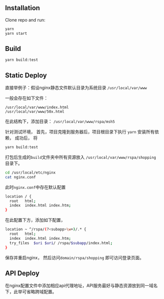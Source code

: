## Installation
Clone repo and run:

```sh
yarn
yarn start
```

## Build
```sh
yarn build:test
```

## Static Deploy
直接举例子：假设nginx静态文件默认目录为系统目录
`/usr/local/var/www`

一般会存在如下文件：
```
/usr/local/var/www/index.html
/usr/local/var/www/50x.html
```
在此结构下，添加目录：
`/usr/local/var/www/rspa/msh5`

针对测试环境，
首先，项目克隆到服务器后，项目根目录下执行
`yarn`
安装所有依赖，
成功后，
将
```sh
yarn build:test
```
打包后生成的`build`文件夹中所有资源放入
`/usr/local/var/www/rspa/shopping`
目录下。
```sh
cd /usr/local/etc/nginx
cat nginx.conf
```
此时`nginx.conf`中存在默认配置
```sh
location / {
  root   html;
  index  index.html index.htm;
}
```
在此配置下方，添加如下配置，

```sh
location ~ ^/rspa/(?<subapp>\w+)/.* {
  root   html;
  index  index.html index.htm;
  try_files  $uri $uri/ /rspa/$subapp/index.html;
}
```
保存并重启nginx，
然后访问`domain/rspa/shopping`
即可访问登录页面。

## API Deploy
在nginx配置文件中添加相应api代理地址，API服务最好与静态资源放到同一域名下，此举可省略跨域配置。

